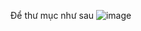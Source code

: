Để thư mục như sau 
![image](https://github.com/user-attachments/assets/3e71d7f9-0e23-47a8-a936-928784b3470d)
